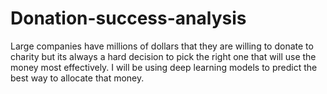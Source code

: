 # Donation-success-analysis
Large companies have millions of dollars that they are willing to donate to charity but its always a hard decision to pick the right one that will use the money most effectively. I will be using deep learning models to predict the best way to allocate that money.
